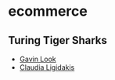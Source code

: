 # ecommerce


## Turing Tiger Sharks

* [Gavin Look](https://github.com/GTLook/)
* [Claudia Ligidakis](https://github.com/claudialigidakis)
